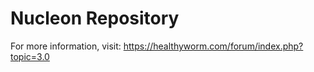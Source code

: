 # Nucleon Repository

For more information, visit: https://healthyworm.com/forum/index.php?topic=3.0